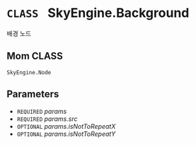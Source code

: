 # `CLASS ` SkyEngine.Background
배경 노드

## Mom CLASS
`SkyEngine.Node`

## Parameters
* `REQUIRED` *params*
* `REQUIRED` *params.src*
* `OPTIONAL` *params.isNotToRepeatX*
* `OPTIONAL` *params.isNotToRepeatY*
